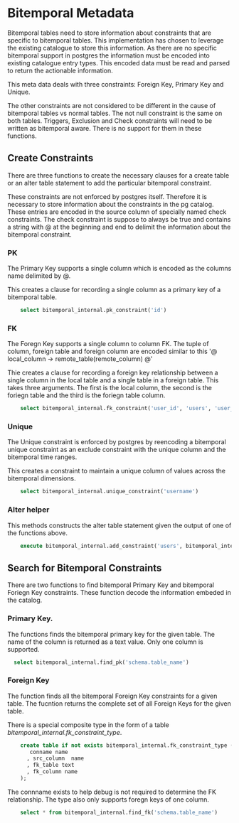 # Bitemporal Metadata

Bitemporal tables need to store information about constraints
that are specific to bitemporal tables. This implementation has
chosen to leverage the existing catalogue to store this information.
As there are no specific bitemporal support in postgres the
information must be encoded into existing catalogue entry types.
This encoded data must be read and parsed to return the actionable
information.

This meta data deals with three constraints: Foreign Key, Primary Key and
Unique.

The other constraints are not considered to be different in the cause of
bitemporal tables vs normal tables. The not null constraint is the same
on both tables. Triggers, Exclusion and Check constraints
will need to be written as bitemporal aware.
There is no support for them in these functions.


## Create Constraints

There are three functions to create the necessary clauses for a create table
or an alter table statement to add the particular bitemporal constraint.

These constraints are not enforced by postgres itself. Therefore it is
necessary to store information about the constraints in the pg catalog. These
entries are encoded in the source column of specially named check constraints.
The check constraint is suppose to always be true
and contains a string with @ at the beginning and end to delimit the
information about the bitemporal constraint.

### PK

The Primary Key supports a single column which is encoded as the columns name
delimited by @.

This creates a clause for recording a single column as a primary key of a
bitemporal table.

```sql
    select bitemporal_internal.pk_constraint('id')
```

### FK

The Foregn Key supports a single column to column FK. The tuple of column,
foreign table and foreign column are encoded similar to this
'@ local_column -> remote_table(remote_column) @'

Thie creates a clause for recording a foreign key relationship between
a single column in the local table and a single table in a foreign table.
This takes three arguments. The first is the local column, the second is the
foriegn table and the third is the foriegn table column.

```sql
    select bitemporal_internal.fk_constraint('user_id', 'users', 'user_id')
```


### Unique

The Unique constraint is enforced by postgres by reencoding a bitemporal
unique constraint as an exclude constraint with the unique column and
the bitemporal time ranges.

This creates a constraint to maintain a unique column of values across the
bitemporal dimensions.

```sql
    select bitemporal_internal.unique_constraint('username')
```


### Alter helper

This methods constructs the alter table statement given the output of one of
the functions above.

```sql
    execute bitemporal_internal.add_constraint('users', bitemporal_internal.unique_constraint('username') );
```


## Search for Bitemporal Constraints

There are two functions to find bitemporal Primary Key and bitemporal
Foriegn Key constraints. These function decode the information embeded in the catalog.


### Primary Key.

The functions finds the bitemporal primary key for the given table. The name
of the column is returned as a text value. Only one column is supported.

```sql
  select bitemporal_internal.find_pk('schema.table_name')
```

### Foreign Key

The function finds all the bitemporal Foreign Key constraints for a given
table. The fucntion returns the complete set of all Foreign Keys for the
given table.

There is a special composite type in the
form of a table *bitemporal\_internal.fk\_constraint\_type*.

```sql
    create table if not exists bitemporal_internal.fk_constraint_type (
       conname name
      , src_column  name
      , fk_table text
      , fk_column name
    );
```

The connname exists to help debug is not required to determine the FK
relationship. The type also only supports foregn keys of one column.

```sql
    select * from bitemporal_internal.find_fk('schema.table_name')
```



